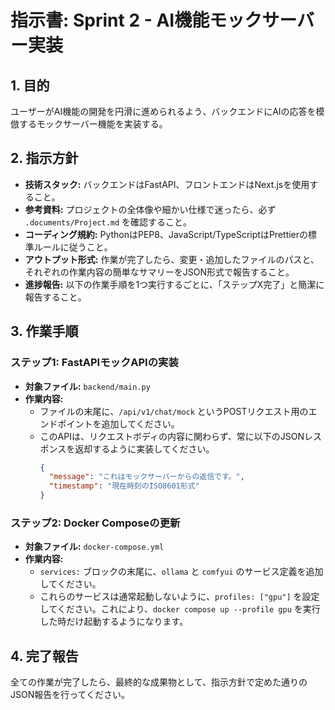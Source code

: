 # 指示書: Sprint 2 - AI機能モックサーバー実装

## 1. 目的
ユーザーがAI機能の開発を円滑に進められるよう、バックエンドにAIの応答を模倣するモックサーバー機能を実装する。

## 2. 指示方針
- **技術スタック:** バックエンドはFastAPI、フロントエンドはNext.jsを使用すること。
- **参考資料:** プロジェクトの全体像や細かい仕様で迷ったら、必ず `.documents/Project.md` を確認すること。
- **コーディング規約:** PythonはPEP8、JavaScript/TypeScriptはPrettierの標準ルールに従うこと。
- **アウトプット形式:** 作業が完了したら、変更・追加したファイルのパスと、それぞれの作業内容の簡単なサマリーをJSON形式で報告すること。
- **進捗報告:** 以下の作業手順を1つ実行するごとに、「ステップX完了」と簡潔に報告すること。

## 3. 作業手順

### ステップ1: FastAPIモックAPIの実装
- **対象ファイル:** `backend/main.py`
- **作業内容:**
    - ファイルの末尾に、`/api/v1/chat/mock` というPOSTリクエスト用のエンドポイントを追加してください。
    - このAPIは、リクエストボディの内容に関わらず、常に以下のJSONレスポンスを返却するように実装してください。
      ```json
      {
        "message": "これはモックサーバーからの返信です。",
        "timestamp": "現在時刻のISO8601形式"
      }
      ```

### ステップ2: Docker Composeの更新
- **対象ファイル:** `docker-compose.yml`
- **作業内容:**
    - `services:` ブロックの末尾に、`ollama` と `comfyui` のサービス定義を追加してください。
    - これらのサービスは通常起動しないように、`profiles: ["gpu"]` を設定してください。これにより、`docker compose up --profile gpu` を実行した時だけ起動するようになります。

## 4. 完了報告
全ての作業が完了したら、最終的な成果物として、指示方針で定めた通りのJSON報告を行ってください。
